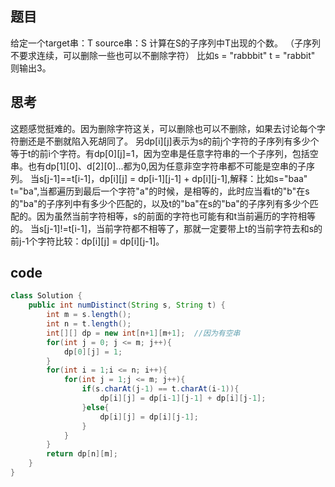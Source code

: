 ## 题目
给定一个target串：T  source串：S
计算在S的子序列中T出现的个数。
（子序列不要求连续，可以删除一些也可以不删除字符）
比如s = "rabbbit"  t = "rabbit"  则输出3。

## 思考
这题感觉挺难的。因为删除字符这关，可以删除也可以不删除，如果去讨论每个字符删还是不删就陷入死胡同了。
另dp[i][j]表示为s的前j个字符的子序列有多少个等于t的前i个字符。有dp[0][j]=1，因为空串是任意字符串的一个子序列，包括空串。也有dp[1][0]、d[2][0]...都为0,因为任意非空字符串都不可能是空串的子序列。
当s[j-1]==t[i-1]，dp[i][j] = dp[i-1][j-1] + dp[i][j-1],解释：比如s="baa" t="ba",当都遍历到最后一个字符"a"的时候，是相等的，此时应当看t的"b"在s的"ba"的子序列中有多少个匹配的，以及t的"ba"在s的"ba"的子序列有多少个匹配的。因为虽然当前字符相等，s的前面的字符也可能有和t当前遍历的字符相等的。
当s[j-1]!=t[i-1]，当前字符都不相等了，那就一定要带上t的当前字符去和s的前j-1个字符比较：dp[i][j] = dp[i][j-1]。

## code
```java
class Solution {
    public int numDistinct(String s, String t) {
        int m = s.length();
        int n = t.length();
        int[][] dp = new int[n+1][m+1];  //因为有空串
        for(int j = 0; j <= m; j++){
            dp[0][j] = 1;
        }
        for(int i = 1;i <= n; i++){
            for(int j = 1;j <= m; j++){
                if(s.charAt(j-1) == t.charAt(i-1)){
                    dp[i][j] = dp[i-1][j-1] + dp[i][j-1];
                }else{
                    dp[i][j] = dp[i][j-1];
                }
            }
        }
        return dp[n][m];
    }
}
```


